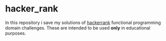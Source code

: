 # hacker_rank

In this repository i save my solutions of [hackerrank](//www.hackerrank.com) functional programming domain challenges.
These are intended to be used **only** in educational purposes.
